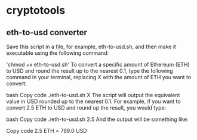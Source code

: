 # cryptotools

## eth-to-usd converter
Save this script in a file, for example, eth-to-usd.sh, and then make it executable using the following command:

'chmod +x eth-to-usd.sh'
To convert a specific amount of Ethereum (ETH) to USD and round the result up to the nearest 0.1, type the following command in your terminal, replacing X with the amount of ETH you want to convert:

bash
Copy code
./eth-to-usd.sh X
The script will output the equivalent value in USD rounded up to the nearest 0.1. For example, if you want to convert 2.5 ETH to USD and round up the result, you would type:

bash
Copy code
./eth-to-usd.sh 2.5
And the output will be something like:

Copy code
2.5 ETH = 799.0 USD
